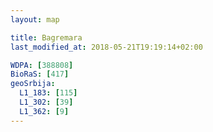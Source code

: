 ```yaml
---
layout: map

title: Bagremara
last_modified_at: 2018-05-21T19:19:14+02:00

WDPA: [388808]
BioRaS: [417]
geoSrbija:
  L1_183: [115]
  L1_302: [39]
  L1_362: [9]
---
```

